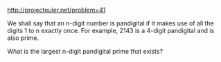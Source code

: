 http://projecteuler.net/problem=41

We shall say that an n-digit number is pandigital if it makes use
of all the digits 1 to n exactly once. For example, 2143 is a
4-digit pandigital and is also prime.

What is the largest n-digit pandigital prime that exists?
